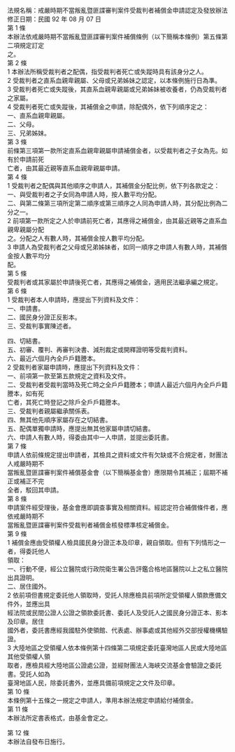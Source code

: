 法規名稱：戒嚴時期不當叛亂暨匪諜審判案件受裁判者補償金申請認定及發放辦法  
修正日期：民國 92 年 08 月 07 日  
第 1 條  
本辦法依戒嚴時期不當叛亂暨匪諜審判案件補償條例（以下簡稱本條例）第五條第二項規定訂定  
之。  
第 2 條  
1 本辦法所稱受裁判者之配偶，指受裁判者死亡或失蹤時具有該身分之人。  
2 受裁判者之直系血親卑親屬、父母或兄弟姊妹之認定，以本條例施行日為準。  
3 受裁判者死亡或失蹤後，其直系血親卑親屬或兄弟姊妹被收養者，仍為受裁判者之家屬。  
4 受裁判者死亡或失蹤後，其補償金之申請，除配偶外，依下列順序定之：  
一、直系血親卑親屬。  
二、父母。  
三、兄弟姊妹。  
第 3 條  
前條第三項第一款所定直系血親卑親屬申請補償金者，以受裁判者之子女為先。如有於申請前死  
亡者，由其最近親等直系血親卑親屬申請。  
第 4 條  
1 受裁判者之配偶與其他順序之申請人，其補償金分配比例，依下列各款定之：  
一、與受裁判者之子女同為申請人時，按人數平均分配。  
二、與第二條第三項所定第二順序或第三順序之人同為申請人時，其分配比例為二分之一。  
2 前項第一款所定之人於申請前死亡者，其應得之補償金，由其最近親等之直系血親卑親屬分配  
之。分配之人有數人時，其補償金按人數平均分配。  
3 申請人為受裁判者之父母或兄弟姊妹者，如同一順序之申請人有數人時，其補償金按人數平均分  
配。  
第 5 條  
受裁判者或其家屬於申請後死亡者，其應得之補償金，適用民法繼承編之規定。  
第 6 條  
1 受裁判者本人申請時，應提出下列資料及文件：  
一、申請書。  
二、國民身分證正反影本。  
三、受裁判事實陳述者。  


四、切結書。  
五、初審、覆判、再審判決書、減刑裁定或開釋證明等受裁判資料。  
六、最近六個月內全戶戶籍謄本。  
2 受裁判者家屬申請時，應提出下列資料及文件：  
一、前項第一款至第五款規定之資料及文件。  
二、受裁判者受裁判當時及死亡時之全戶戶籍謄本；申請人最近六個月內全戶戶籍謄本，如有死  
亡者，其死亡時登記之除戶全戶戶籍謄本。  
三、受裁判者親屬繼承關係表。  
四、無其他先順序家屬存在之切結書。  
五、配偶單獨申請時，應提出無其他家屬申請切結書。  
六、申請人有數人時，得委由其中一人申請，並提出委託書。  
第 7 條  
申請人依前條規定提出申請者，其檢具之資料或文件有欠缺或不合規定者，財團法人戒嚴時期不  
當叛亂暨匪諜審判案件補償基金會（以下簡稱基金會）應限期令其補正；屆期不補正或補正不完  
全者，駁回其申請。  
第 8 條  
申請案件經受理後，基金會應即調查事實及相關資料。經認定符合補償條件者，應依戒嚴時期不  
當叛亂暨匪諜審判案件受裁判者補償金核發標準核定補償金。  
第 9 條  
1 補償金應由受領權人檢具國民身分證正本及印章，親自領取。但有下列情形之一者，得委託他人  
領取：  
一、行動不便，經公立醫院或行政院衛生署公告評鑑合格地區醫院以上之私立醫院出具證明。  
二、居住國外。  
2 依前項但書規定委託他人領取時，受託人除應檢具前項所定受領權人領款應備文件外，並應出具  
經法院或民間公證人公證之領款委託書、委託人及受託人之國民身分證正本、影本及印章。居住  
國外者，委託書應經我國駐外使領館、代表處、辦事處或其他經外交部授權機構驗證。  
3 大陸地區之受領權人依本條例第十四條第二項規定委託臺灣地區人民或大陸地區其他受領權人領  
取者，應檢具經大陸地區公證處公證，並經財團法人海峽交流基金會驗證之委託書。受託人如為  
臺灣地區人民，除委託書外，並應具備前項規定之文件及印章。  
第 10 條  
本條例第十五條之一規定之申請人，準用本辦法規定申請給付補償金。  
第 11 條  
本辦法所定書表格式，由基金會定之。  


第 12 條  
本辦法自發布日施行。  


